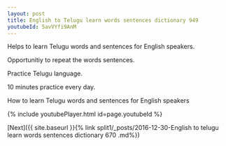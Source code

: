 ```yaml
---
layout: post
title: English to Telugu learn words sentences dictionary 949 
youtubeId: 5avVYfi9AnM
---
```

 
 
Helps to learn Telugu words and sentences for English speakers.

Opportunitiy to repeat the words sentences. 

Practice Telugu language. 
 
10 minutes practice every day. 
 
How to learn Telugu words and sentences for English speakers 
 
{% include youtubePlayer.html id=page.youtubeId %}
 
 
[Next]({{ site.baseurl }}{% link  split1/_posts/2016-12-30-English to telugu learn words sentences dictionary 670 .md%})
 
